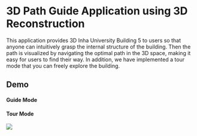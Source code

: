 # 3D Path Guide Application using 3D Reconstruction
This application provides 3D Inha University Building 5 to users so that anyone can intuitively grasp the internal structure of the building.
Then the path is visualized by navigating the optimal path in the 3D space, making it easy for users to find their way.
In addition, we have implemented a tour mode that you can freely explore the building.

## Demo
#### Guide Mode
#### Tour Mode
<img src='https://user-images.githubusercontent.com/77235595/212009219-074bb3ab-d903-4f22-bc19-c3ed39448a1a.gif'>
